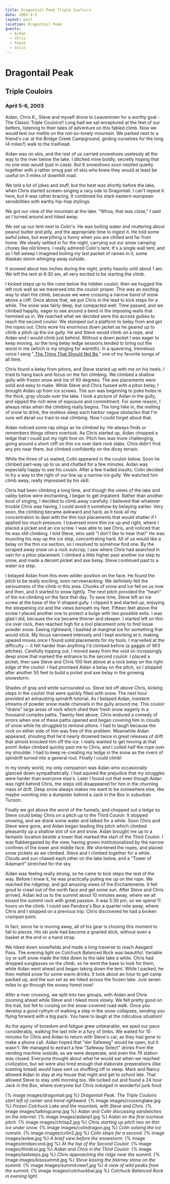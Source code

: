 ```yaml
---
title: Dragontail Peak Triple Couloirs
date: 2003-4-5
layout: post
location: Dragontail Peak
guests:
  - Aidan
  - Chris
  - Steve
  - Colin
---
```


<h1>Dragontail Peak</h1>
<h2>Triple Couloirs</h2>
<h3>April 5-6, 2003</h3>


Aidan, Chris K., Steve and myself drove to Leaventown for a worthy goal -
The Classic Triple Couloirs!! Long had we sat enraptured at the feet of our
betters, listening to their tales of adventure on this fabled climb. Now we
would test our mettle on the not-so-lonely mountain. We parked next to a friend's
car at the Bridge Creek Campground, girding ourselves for the long (4 miles?) walk to the
trailhead.


Aidan was on skis, and the rest of us carried snowshoes uselessly all the way to the
river below the lake. I ditched mine boldly, secretly hoping that no one else
would (just in case). But 6 snowshoes soon nestled quietly together with a rather
smug pair of skis who knew they would at least be useful on 3 miles of downhill road.


We told a lot of jokes and stuff, but the best was shortly before the lake, when
Chris started scream-singing a racy ode to Dragontail. I can't repeat
it here, but it was rather bracing. It combined his stark eastern-european sensibilities
with earthy hip-hop stylings.


We got our view of the mountain at the lake. "Whoa, that was close," I said as I turned
around and hiked away. 


We set up our tent next to Colin's. He was boiling water and muttering about peanut butter
and jelly, and the appropriate time to ingest it. He told some awful jokes, but everything
is funny when you are chilled and far from home. We slowly settled in for the night, carrying
out our snow camping chores like old timers. I really admired Colin's tent. It's a single
wall tent, and as I fell asleep I imagined boiling my last packet of ramen in it, some Alaskan
storm whinging away outside.


It snowed about two inches during the night, pretty heavily until about 1 am. We left the
tent at 6:30 am, all very excited to be starting the climb.



I kicked steps up to the cone below the hidden couloir, then we hugged the left
rock wall as we traversed into the couloir proper. This was an exciting way to 
start the climb, because we were crossing a narrow band of snow above a cliff. 
Once above that, we put Chris in the lead to kick steps for a while. The snow 
was fairly deep, but compacted well. Time passed, and we climbed happily, eager 
to see around a bend in the imposing walls that hemmed us in. We reached what 
we decided were the access gullies to reach the second couloir. We stomped out a 
platform to belay from and got the ropes out. Chris wore his enormous down 
jacket as he geared up to climb a pitch up the ice gully. He and Steve would 
climb on a rope, and Aidan and I would climb just behind. Without a down 
jacket I was eager to keep moving, so the long belay ledge sessions tended to 
bring out the worst in me (which is my singing for warmth). In a quavering, 
tremelous voice I sang "<a href="https://www.lyricsfreak.com/m/metallica/13759.htm">
The Thing That Should Not Be</a>," one of my favorite songs 
of all time. 


Chris found a belay from pitons, and Steve started up with me on his heels.
I tried to hang back and focus on the fun climbing. We climbed 
a shallow gully with frozen snow and ice of 60 degrees. The axe placements were 
solid and easy to make. While Steve and Chris fussed with a piton belay, I 
brought Aidan up from ice screws. The sun was beginning to poke holes in the 
thick, gray clouds over the lake. I took a picture of Aidan in the gully, and 
sipped the rich wine of exposure and commitment. For some reason, I always 
relax when the climbing really begins. The long hike in, the melting of snow to 
drink, the restless sleep each harbor vague obstacles that I'm sure will 
derail our train to real climbing. Now I could forget about that.


Aidan noticed some rap slings as he climbed by. He always finds or remembers 
things others overlook. As Chris started up, Aidan chopped a ledge that I 
could put my right foot on. Pitch two was more challenging, going around a 
short cliff on thin ice over dark rock slabs. Chris didn't find any pro near 
there, but climbed confidently on the dicey terrain.



While the three of us waited, Colin appeared in the couloir below. Soon he 
climbed part-way up to us and chatted for a few minutes. Aidan was especially 
happy to see his cousin. After a few traded insults, Colin decided to try a way 
to the right of our line up a narrow ice gully. We watched him climb away, 
really impressed by his skill.


Chris had been climbing a long time, and though the views of the lake and 
valley below were enchanting, I began to get impatient. Rather than another 
bout of singing, I decided to climb away carefully. I believed that whatever 
trouble Chris was having, I could avoid it somehow by belaying earlier. 
Very soon, the climbing became awkward and hard, as it took all my concentration 
to deal with the thin tool 
placements that would shatter if I applied too much pressure. I
traversed more thin ice up and right, where I placed a picket and an ice screw.
I was able to see Chris, and noticed that he was still 
climbing. I told Steve, who said "I don't like to hear that!"
He was muscling his way up the ice step, concentrating hard. 
All of us would like a belay on the thin 
ice section, so I resolved to somehow find one. By the 
scraped away snow on a rock outcrop, I saw where Chris had searched in vain for a 
piton placement. I climbed a little higher past another ice step to snow, and 
made a decent picket and axe belay. Steve continued past to a water ice step.


I belayed Aidan from this even wilder position on the face. He found the pitch 
to be really exciting, even nervewracking. We definitely felt the seriousness of the climb 
in this area. Chunks of snow and ice fell on us now and then, and it started to 
snow lightly. The next pitch provided the "heart" of 
the ice climbing on the face that day. To save time, Steve left an ice screw at 
the base of the V-shaped gully. I clipped it and started up, enjoying the 
steepening ice and the views beneath my feet. Fifteen feet above the screw I 
placed another one to protect a bulge with two possible exits. I was glad I 
did, because the ice became thinner and steeper. I started left on thin ice 
over rock, then reached high for a tool placement only to find loose powder 
snow. Easing rightward, I bashed at marginal ice for something that would 
stick. My focus narrowed intensely and I kept working at it, making upward 
moves once I found solid placements for my tools. I marvelled at the 
difficulty -- it felt harder than 
anything I'd climbed before (a gaggle of WI3 pitches). Carefully topping out, I 
moved away from the void on increasingly deep snow that marked the entrance to 
the second couloir. I placed a picket, then saw Steve and Chris 100 feet above 
at a rock belay on the right edge of the couloir. I had promised Aidan a belay 
on the pitch, so I stopped after another 50 feet to build a picket and axe 
belay in the growing snowstorm.



Shades of gray and white surrounded us. Steve led off above Chris, kicking steps in the 
couloir that were quickly filled with snow. The next hour provided an 
exhausting spindrift tutorial. As I belayed Aidan, insistent streams of powder 
snow made channels in the gully around me. This couloir "drains" large areas of 
rock which shed their fresh snow eagerly in a thousand complex paths. Twenty 
feet above, Chris endured a comedy of errors when one of these paths opened and 
began covering him in clouds of snow while he struggled to remove pitons. I had 
to laugh because the rock on either side of him was free of this problem. 
Meanwhile Aidan appeared, shouting that he'd nearly drowned twice in great 
releases of drift that almost knocked him off the ice. I really wanted to get moving
at that point! Aidan climbed quickly past me to Chris, and I coiled half the rope 
over my shoulder. I had to keep re-creating my ledge in the snow as the rivers of 
spindrift turned into a general rout. Finally I could climb!


In my lonely world, my only companion was Aidan who occasionally glanced 
down sympathetically. I had aquired the prejudice that my struggles were harder 
than everyone else's. Later I found out that even though Aidan was right behind
Chris, the steps still disappeared for him in the churning
mass of drift. Deep snow
always makes me want to be somewhere else, like maybe vomiting into a dumpster
behind a Jack in the Box in suburban Tucson. 


Finally we got above the worst of the funnels, and chopped out a ledge so Steve
could belay Chris on a pitch up to the Third Couloir. It stopped snowing, and
we drank some water and talked for a while. Soon Chris and Steve were gone, and
Aidan began leading this pitch which climbed pleasantly up a shallow slot of ice
and snow. Aidan brought me up to a fantastic location beside a tower that marked
the start of the Third Couloir. I was flabbergasted by the view, having grown
institutionalized by the narrow confines of the lower and middle face. We 
shortened the ropes, and placed snow pickets as we climbed. Steve and I climbed 
together for a while. Clouds and sun chased each other on the lake below, and 
a "Tower of Adamant" stretched for the sky.


Aidan was feeling really strong, so he came to kick steps the rest of the way.
Before I knew it, 
he was practically pulling me up on the rope. We reached the ridgetop, and got 
amazing views of the Enchantments. It felt good to crawl out of the north face 
and get some sun. After Steve and Chris arrived, Aidan led us to the summit
about 10 minutes away, where we all kissed the summit rock with great passion.
It was 5:30 pm, so we spend 11 hours on the climb.
I could see Pandora's Box a quarter mile away, where Chris and I stopped on a
previous trip. Chris discovered he had a broken crampon point.


In fact, since he is moving away, all of his gear is chosing this moment to fall to
pieces. His ski pole had become a gnarled stick, without even a basket at the end or
a hand strap. 


We hiked down snowfields and made a long traverse to reach Aasgard Pass. The evening
light on Colchuck Balanced Rock was beautiful. Variable icy or soft snow made the hike
down to the lake take a while. Chris had dropped sunglasses on the climb, so he
went the base to look for them, while Aidan went ahead and began taking down the tent.
While I packed, he then melted snow for some warm drinks. It took about an hour to
get camp packed up, and the sun set as we hiked across the frozen lake. Just seven
miles to go through the snowy forest now!



After a river crossing, we split into two groups, with Aidan and Chris zooming ahead
while Steve and I hiked more slowly. We felt pretty good on the trail, but fell to
cursing on the snow-covered road walk. Once you develop a good rythym of walking a
step in the snow collapses, sending you flying forward with a big pack. You have to
laugh at the ridiculous situation!


As the agony of boredom and fatigue grew unbearable, we sped our pace considerably,
walking the last mile in a fury of limbs. We waited for 10 minutes for Chris and Aidan
to return with Steve's car, as they had gone to make a phone call. Aidan hoped
that "der Safeweg" would be open, but it wasn't. We managed to extract a few "Safeway
Select" drinks from the vending machine outside, as we were desperate, and even the
76 station was closed. Everyone thought about what he would eat when we reached
civilization, but we were also tired enough that elaborate preperations (like
toasting bread) would have sent us shuffling off to sleep. Mark and Nancy allowed
Aidan to stay at my house that night and get to school late. That allowed Steve to
stay until morning too. We lucked out and found a 24 hour Jack in the Box, where everyone
but Chris indulged in wonderful junk food.




{% image images/dragontail.jpg %}
<i>Dragontail Peak. The Triple Couloirs start left of center and trend rightward.</i>
{% image images/crossinglake.jpg %}
<i>Frozen Colchuck Lake and the mountain, with Steve and Chris.</i>
{% image images/talkingcamp.jpg %}
<i>Aidan and Colin discussing sandwiches on the internet.</i>
{% image images/aidanp1.jpg %}
<i>Aidan on the first ice/neve pitch.</i>
{% image images/chrisp2.jpg %}
<i>Chris starting up pitch two on thin ice under snow.</i>
{% image images/colindragon.jpg %}
<i>Colin soloing the ice runnels.</i>
{% image images/colin2.jpg %}
<i>Colin stops for a second.</i>
{% image images/aview.jpg %}
<i>A brief view before the snowstorm.</i>
{% image images/endsecond.jpg %}
<i>At the top of the Second Couloir.</i>
{% image images/thirdcol.jpg %}
<i>Aidan and Chris in the Third Couloir.</i>
{% image images/laststeps.jpg %}
<i>Chris approaching the ridge near the summit.</i>
{% image images/kisssummit.jpg %}
<i>Steve kissing the blarney stone on the summit.</i>
{% image images/summitview1.jpg %}
<i>A view of wild peaks from the summit.</i>
{% image images/colchuckbal.jpg %}
<i>Colchuck Balanced Rock in evening light.</i>
